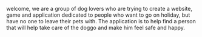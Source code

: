 welcome, we are a group of dog lovers who are trying to create a website, game and application dedicated to people who want to go on holiday, but have no one to leave their pets with. The application is to help find a person that will help take care of the doggo and make him feel safe and happy.
